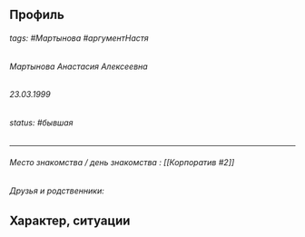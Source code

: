 ## Профиль

###### tags: #Мартынова #аргументНастя
###### Мартынова Анастасия Алексеевна
###### 23.03.1999
###### status: #бывшая 
____
###### Место знакомства / день знакомства : [[Корпоратив #2]]
###### Друзья и родственники: 

## Характер, ситуации
